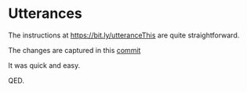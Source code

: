 <!-- title: Comments added! -->
# Utterances

The instructions at https://bit.ly/utteranceThis are quite straightforward.

The changes are captured in this [commit](https://github.com/kgashok/makesite/commit/b6383f7ab8ebe3bde2d46b83802bf63c4b66021b)

It was quick and easy. 

QED.


